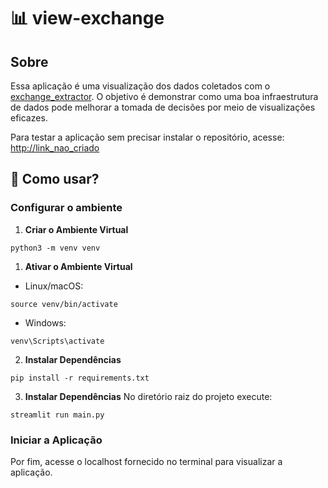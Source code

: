 # 📊 view-exchange

## Sobre
Essa aplicação é uma visualização dos dados coletados com o [exchange_extractor](https://github.com/GustavoNav/exchange_extractor). O objetivo é demonstrar como uma boa infraestrutura de dados pode melhorar a tomada de decisões por meio de visualizações eficazes.

Para testar a aplicação sem precisar instalar o repositório, acesse: [http://link_nao_criado](http://link_nao_criado)

## 🔧 Como usar?

### Configurar o ambiente

1. **Criar o Ambiente Virtual**
```
python3 -m venv venv
```

1. **Ativar o Ambiente Virtual**
- Linux/macOS:
```
source venv/bin/activate
```

- Windows:
```
venv\Scripts\activate
```

2. **Instalar Dependências**

```
pip install -r requirements.txt
```

3. **Instalar Dependências**
No diretório raiz do projeto execute:

```
streamlit run main.py
```

### Iniciar a Aplicação

Por fim, acesse o localhost fornecido no terminal para visualizar a aplicação.
